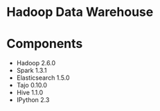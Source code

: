 Hadoop Data Warehouse
===========

# Components

* Hadoop 2.6.0
* Spark 1.3.1
* Elasticsearch 1.5.0
* Tajo 0.10.0
* Hive 1.1.0
* IPython 2.3
